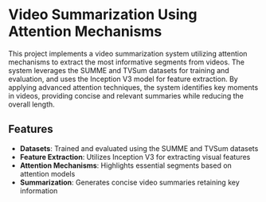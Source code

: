 # Video Summarization Using Attention Mechanisms

This project implements a video summarization system utilizing attention mechanisms to extract the most informative segments from videos. The system leverages the SUMME and TVSum datasets for training and evaluation, and uses the Inception V3 model for feature extraction. By applying advanced attention techniques, the system identifies key moments in videos, providing concise and relevant summaries while reducing the overall length.

## Features
- **Datasets**: Trained and evaluated using the SUMME and TVSum datasets
- **Feature Extraction**: Utilizes Inception V3 for extracting visual features
- **Attention Mechanisms**: Highlights essential segments based on attention models
- **Summarization**: Generates concise video summaries retaining key information




